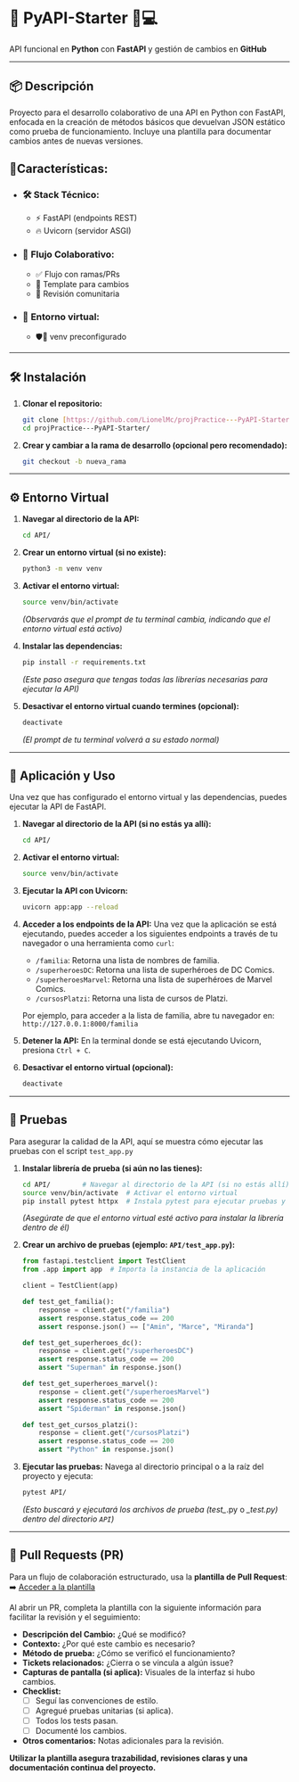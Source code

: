 # 🚀 PyAPI-Starter 🐍💻
API funcional en **Python** con **FastAPI** y gestión de cambios en **GitHub** 

---

## 📦 Descripción
Proyecto para el desarrollo colaborativo de una API en Python con FastAPI, enfocada en la creación de métodos básicos que devuelvan JSON estático como prueba de funcionamiento. Incluye una plantilla para documentar cambios antes de nuevas versiones.

## 🔹Características:

*   ###  🛠️ Stack Técnico:
    - ⚡ FastAPI (endpoints REST)
    - 🔥 Uvicorn (servidor ASGI)

*   ### 🔄 Flujo Colaborativo:
    - ✅ Flujo con ramas/PRs
    - 📄 Template para cambios
    - 👥 Revisión comunitaria

*   ### 🚀 Entorno virtual:
    - 🛡️🐍 venv preconfigurado

---

## 🛠️ Instalación 

1.  **Clonar el repositorio:**
    ```bash
    git clone [https://github.com/LionelMc/projPractice---PyAPI-Starter.git](https://github.com/LionelMc/projPractice---PyAPI-Starter.git)
    cd projPractice---PyAPI-Starter/
    ```

2.  **Crear y cambiar a la rama de desarrollo (opcional pero recomendado):**
    ```bash
    git checkout -b nueva_rama
    ```

---

## ⚙️ Entorno Virtual 

1.  **Navegar al directorio de la API:**
    ```bash
    cd API/
    ```

2.  **Crear un entorno virtual (si no existe):**
    ```bash
    python3 -m venv venv
    ```

3.  **Activar el entorno virtual:**
    ```bash
    source venv/bin/activate
    ```
    *(Observarás que el prompt de tu terminal cambia, indicando que el entorno virtual está activo)*

4.  **Instalar las dependencias:**
    ```bash
    pip install -r requirements.txt
    ```
    *(Este paso asegura que tengas todas las librerías necesarias para ejecutar la API)*

5.  **Desactivar el entorno virtual cuando termines (opcional):**
    ```bash
    deactivate
    ```
    *(El prompt de tu terminal volverá a su estado normal)*

---

## 🚀 Aplicación y Uso 

Una vez que has configurado el entorno virtual y las dependencias, puedes ejecutar la API de FastAPI.

1.  **Navegar al directorio de la API (si no estás ya allí):**
    ```bash
    cd API/
    ```

2.  **Activar el entorno virtual:**
    ```bash
    source venv/bin/activate
    ```

3.  **Ejecutar la API con Uvicorn:**
    ```bash
    uvicorn app:app --reload
    ```

4.  **Acceder a los endpoints de la API:**
    Una vez que la aplicación se está ejecutando, puedes acceder a los siguientes endpoints a través de tu navegador o una herramienta como `curl`:
    * `/familia`: Retorna una lista de nombres de familia.
    * `/superheroesDC`: Retorna una lista de superhéroes de DC Comics.
    * `/superheroesMarvel`: Retorna una lista de superhéroes de Marvel Comics.
    * `/cursosPlatzi`: Retorna una lista de cursos de Platzi.

    Por ejemplo, para acceder a la lista de familia, abre tu navegador en: `http://127.0.0.1:8000/familia`

5.  **Detener la API:**
    En la terminal donde se está ejecutando Uvicorn, presiona `Ctrl + C`.

6.  **Desactivar el entorno virtual (opcional):**
    ```bash
    deactivate
    ```

---

## 🧪 Pruebas 

Para asegurar la calidad de la API, aquí se muestra cómo ejecutar las pruebas con el script `test_app.py`

1.  **Instalar librería de prueba (si aún no las tienes):**
    ```bash
    cd API/        # Navegar al directorio de la API (si no estás allí)
    source venv/bin/activate  # Activar el entorno virtual
    pip install pytest httpx  # Instala pytest para ejecutar pruebas y httpx como dependencia de FastAPI TestClient
    ```
    *(Asegúrate de que el entorno virtual esté activo para instalar la librería dentro de él)*

2.  **Crear un archivo de pruebas (ejemplo: `API/test_app.py`):**
    ```python
    from fastapi.testclient import TestClient
    from .app import app  # Importa la instancia de la aplicación

    client = TestClient(app)

    def test_get_familia():
        response = client.get("/familia")
        assert response.status_code == 200
        assert response.json() == ["Amin", "Marce", "Miranda"]

    def test_get_superheroes_dc():
        response = client.get("/superheroesDC")
        assert response.status_code == 200
        assert "Superman" in response.json()

    def test_get_superheroes_marvel():
        response = client.get("/superheroesMarvel")
        assert response.status_code == 200
        assert "Spiderman" in response.json()

    def test_get_cursos_platzi():
        response = client.get("/cursosPlatzi")
        assert response.status_code == 200
        assert "Python" in response.json()
    ```

3.  **Ejecutar las pruebas:**
    Navega al directorio principal o a la raíz del proyecto y ejecuta:
    ```bash
    pytest API/   
    ```
    *(Esto buscará y ejecutará los archivos de prueba (test_*.py o *_test.py) dentro del directorio `API`)*

---

## 🤝 Pull Requests (PR)
Para un flujo de colaboración estructurado, usa la **plantilla de Pull Request**:  
➡️ [Acceder a la plantilla](https://github.com/LionelMc/projPractice---PyAPI-Starter/blob/main/.github/pull-request-template.md)


Al abrir un PR, completa la plantilla con la siguiente información para facilitar la revisión y el seguimiento:

* **Descripción del Cambio:** ¿Qué se modificó?
* **Contexto:** ¿Por qué este cambio es necesario?
* **Método de prueba:** ¿Cómo se verificó el funcionamiento?
* **Tickets relacionados:** ¿Cierra o se vincula a algún issue?
* **Capturas de pantalla (si aplica):** Visuales de la interfaz si hubo cambios.
* **Checklist:**
    * [ ] Seguí las convenciones de estilo.
    * [ ] Agregué pruebas unitarias (si aplica).
    * [ ] Todos los tests pasan.
    * [ ] Documenté los cambios.
* **Otros comentarios:** Notas adicionales para la revisión.

**Utilizar la plantilla asegura trazabilidad, revisiones claras y una documentación continua del proyecto.**